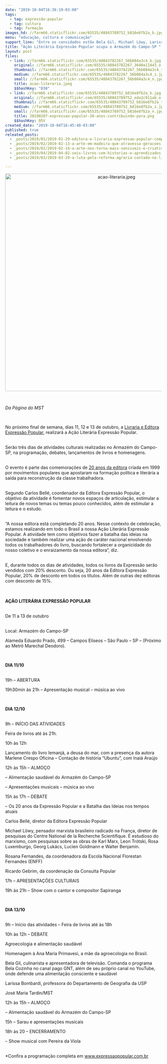 ```yaml
---
date: "2019-10-04T16:36:19-03:00"
tags:
  - tag: expressão-popular
  - tag: cultura
  - tag: formação
images_hd: //farm66.staticflickr.com/65535/48843789752_b816e8fb2a_b.jpg
menu: "educação, cultura e comunicação"
support_line: "Entre os convidados estão Bela Gil, Michael Löwy, Larissa Bombardi e Pereira da Viola "
title: "Ação Literária Expressão Popular ocupa o Armazém do Campo-SP "
layout: post
files:
  - link: //farm66.staticflickr.com/65535/48843782267_56b084a3c4_b.jpg
    original: //farm66.staticflickr.com/65535/48843782267_3640a11443_o.jpg
    thumbnail: //farm66.staticflickr.com/65535/48843782267_56b084a3c4_t.jpg
    medium: //farm66.staticflickr.com/65535/48843782267_56b084a3c4_z.jpg
    small: //farm66.staticflickr.com/65535/48843782267_56b084a3c4_n.jpg
    title: acao-literaria.jpeg
    $$hashKey: "030"
  - link: //farm66.staticflickr.com/65535/48843789752_b816e8fb2a_b.jpg
    original: //farm66.staticflickr.com/65535/48843789752_eda2c911ab_o.jpg
    thumbnail: //farm66.staticflickr.com/65535/48843789752_b816e8fb2a_t.jpg
    medium: //farm66.staticflickr.com/65535/48843789752_b816e8fb2a_z.jpg
    small: //farm66.staticflickr.com/65535/48843789752_b816e8fb2a_n.jpg
    title: 20190207-expressao-popular-20-anos-contribuindo-para.png
    $$hashKey: 05V
created_date: "2019-10-04T16:45:48-03:00"
published: true
releated_posts:
  - _posts/2019/01/2019-01-29-editora-e-livraria-expressao-popular-completa-20-anos-na-batalha-do-saber.md
  - _posts/2019/02/2019-02-13-a-arte-em-madeira-que-atravessa-geracoes.md
  - _posts/2019/02/2019-02-14-a-arte-nos-torna-mais-sensiveis-e-criativos-para-pensar-nossas-formas-de-luta.md
  - _posts/2019/04/2019-04-02-seis-livros-com-historias-e-aprendizados-para-criancada.md
  - _posts/2019/03/2019-03-29-a-luta-pela-reforma-agraria-contada-no-livro-sem-terra-em-cartaz.md

---
```

<p style="text-align:center"><img alt="acao-literaria.jpeg" height="700" src="//farm66.staticflickr.com/65535/48843782267_56b084a3c4_b.jpg" width="700" /></p>

<p>&nbsp;</p>

<p><em>Da P&aacute;gina do MST&nbsp;</em></p>

<p>&nbsp;</p>

<p>No pr&oacute;ximo final de semana, dias 11, 12 e 13 de outubro, a <a href="https://www.expressaopopular.com.br/loja/">Livraria e Editora Express&atilde;o Popular</a>, realizar&aacute; a A&ccedil;&atilde;o Liter&aacute;ria Express&atilde;o Popular.</p>

<p><br />
Ser&atilde;o tr&ecirc;s dias de atividades culturais realizadas no Armaz&eacute;m do Campo-SP, na programa&ccedil;&atilde;o, debates, lan&ccedil;amentos de livros e homenagens.</p>

<p><br />
O evento &eacute; parte das comemora&ccedil;&otilde;es de <a href="http://www.mst.org.br/2019/01/29/editora-e-livraria-expressao-popular-completa-20-anos-na-batalha-do-saber.html">20 anos da editora</a> criada em 1999 por movimentos populares que apostaram na forma&ccedil;&atilde;o pol&iacute;tica e liter&aacute;ria a sa&iacute;da para reconstru&ccedil;&atilde;o da classe trabalhadora.</p>

<p><br />
Segundo Carlos Bell&eacute;, coordenador da Editora Express&atilde;o Popular, o objetivo da atividade &eacute; fomentar novos espa&ccedil;os de articula&ccedil;&atilde;o, estimular a leitura de novos temas ou temas pouco conhecidos, al&eacute;m de estimular a leitura e o estudo.</p>

<p><br />
&ldquo;A nossa editora est&aacute; completando 20 anos. Nesse contexto de celebra&ccedil;&atilde;o, estamos realizando em todo o Brasil a nossa A&ccedil;&atilde;o Liter&aacute;ria Express&atilde;o Popular. A atividade tem como objetivos fazer a batalha das ideias na sociedade e tamb&eacute;m realizar uma a&ccedil;&atilde;o de car&aacute;ter nacional envolvendo todos os trabalhadores do livro, buscando fortalecer a organicidade do nosso coletivo e o enraizamento da nossa editora&rdquo;, diz.</p>

<p><br />
E, durante todos os dias de atividades, todos os livros da Express&atilde;o ser&atilde;o vendidos com 20% desconto. Ou seja, 20 anos da Editora Express&atilde;o Popular, 20% de desconto em todos os t&iacute;tulos. Al&eacute;m de outras dez editoras com desconto de 15%.</p>

<p><br />
<br />
<strong>A&Ccedil;&Atilde;O LITER&Aacute;RIA EXPRESS&Atilde;O POPULAR </strong></p>

<p><br />
De 11 a 13 de outubro</p>

<p><br />
Local: Armaz&eacute;m do Campo-SP</p>

<p>Alameda Eduardo Prado, 499 &ndash; Campos El&iacute;seos &ndash; S&atilde;o Paulo &ndash; SP &ndash; (Pr&oacute;ximo ao Metr&ocirc; Marechal Deodoro).</p>

<p>&nbsp;</p>

<p><strong>DIA 11/10 </strong></p>

<p><br />
19h &ndash; ABERTURA</p>

<p>19h30min &agrave;s 21h &ndash; Apresenta&ccedil;&atilde;o musical &ndash; m&uacute;sica ao vivo</p>

<p>&nbsp;</p>

<p><strong>DIA 12/10 </strong></p>

<p><br />
9h &ndash; IN&Iacute;CIO DAS ATIVIDADES</p>

<p>Feira de livros at&eacute; &agrave;s 21h.</p>

<p>10h &agrave;s 12h</p>

<p>Lan&ccedil;amento do livro Iemanj&aacute;, a deusa do mar, com a presen&ccedil;a da autora Marlene Crespo Oficina &ndash; Conta&ccedil;&atilde;o de hist&oacute;ria &ldquo;Ubuntu&rdquo;, com Inai&aacute; Ara&uacute;jo</p>

<p>12h &agrave;s 15h &ndash; ALMO&Ccedil;O</p>

<p>&ndash; Alimenta&ccedil;&atilde;o saud&aacute;vel do Armaz&eacute;m do Campo-SP</p>

<p>&ndash; Apresenta&ccedil;&otilde;es musicais &ndash; m&uacute;sica ao vivo</p>

<p>15h &agrave;s 17h &ndash; DEBATE</p>

<p>&ndash; Os 20 anos da Express&atilde;o Popular e a Batalha das Ideias nos tempos atuais</p>

<p>Carlos Bell&eacute;, diretor da Editora Express&atilde;o Popular</p>

<p>Michael L&ouml;wy, pensador marxista brasileiro radicado na Fran&ccedil;a, diretor de pesquisas do Centre National de la Recherche Scientifique. &Eacute; estudioso do marxismo, com pesquisas sobre as obras de Karl Marx, Leon Tr&oacute;tski, Rosa Luxemburgo, Georg Luk&aacute;cs, Lucien Goldmann e Walter Benjamin.</p>

<p>Rosana Fernandes, da coordenadora da Escola Nacional Florestan Fernandes (ENFF)</p>

<p>Ricardo Gebrim, da coordena&ccedil;&atilde;o da Consulta Popular</p>

<p>17h &ndash; APRESENTA&Ccedil;&Otilde;ES CULTURAIS</p>

<p>19h &agrave;s 21h &ndash; Show com o cantor e compositor Sapiranga</p>

<p>&nbsp;</p>

<p><strong>DIA 13/10</strong><br />
&nbsp;</p>

<p>9h &ndash; In&iacute;cio das atividades &ndash; Feira de livros at&eacute; &agrave;s 18h</p>

<p>10h &agrave;s 12h &ndash; DEBATE</p>

<p>Agroecologia e alimenta&ccedil;&atilde;o saud&aacute;vel</p>

<p>Homenagem &agrave; Ana Maria Primavesi, a m&atilde;e da agroecologia no Brasil.</p>

<p>Bela Gil, culinarista e apresentadora de televis&atilde;o. Comanda o programa Bela Cozinha no canal pago GNT, al&eacute;m de seu pr&oacute;prio canal no YouTube, onde defende uma alimenta&ccedil;&atilde;o consciente e saud&aacute;vel</p>

<p>Larissa Bombardi, professora do Departamento de Geografia da USP</p>

<p>Jos&eacute; Maria Tardin/MST</p>

<p>12h &agrave;s 15h &ndash; ALMO&Ccedil;O</p>

<p>&ndash; Alimenta&ccedil;&atilde;o saud&aacute;vel do Armaz&eacute;m do Campo-SP</p>

<p>15h &ndash; Sarau e apresenta&ccedil;&otilde;es musicais</p>

<p>18h &agrave;s 20 &ndash; ENCERRAMENTO</p>

<p>&ndash; Show musical com Pereira da Viola</p>

<p><br />
*Confira a programa&ccedil;&atilde;o completa em <a href="https://www.expressaopopular.com.br/loja/">www.expressaopopular.com.br</a></p>

<p>&nbsp;</p>

<p>&nbsp;</p>

<p>&nbsp;</p>

<p><br />
<br />
<br />
&nbsp;</p>
